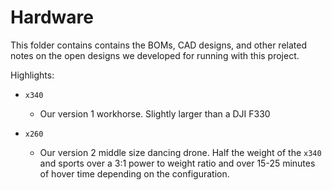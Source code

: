 Hardware
========

This folder contains contains the BOMs, CAD designs, and other related notes on the open designs we developed for running with this project.

Highlights:

- `x340`
	- Our version 1 workhorse. Slightly larger than a DJI F330

- `x260`
	- Our version 2 middle size dancing drone. Half the weight of the `x340` and sports over a 3:1 power to weight ratio and over 15-25 minutes of hover time depending on the configuration.
